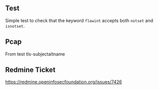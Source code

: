Test
----

Simple test to check that the keyword ``flowint`` accepts both ``notset``
and ``isnotset``.

Pcap
----

From test tls-subjectaltname

Redmine Ticket
--------------

https://redmine.openinfosecfoundation.org/issues/7426
